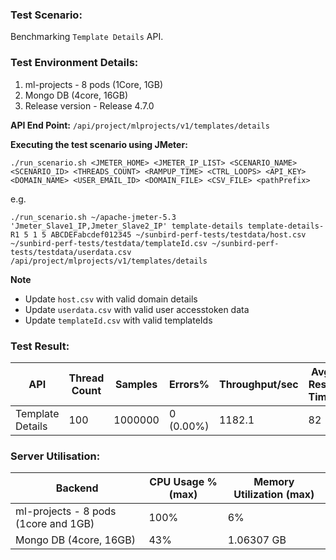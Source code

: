 ### Test Scenario:
Benchmarking `Template Details` API.

### Test Environment Details:
1. ml-projects - 8 pods (1Core, 1GB) 
2. Mongo DB (4core, 16GB)
3. Release version - Release 4.7.0

**API End Point:** `/api/project/mlprojects/v1/templates/details`

**Executing the test scenario using JMeter:**

```./run_scenario.sh <JMETER_HOME> <JMETER_IP_LIST> <SCENARIO_NAME> <SCENARIO_ID> <THREADS_COUNT> <RAMPUP_TIME> <CTRL_LOOPS> <API_KEY> <DOMAIN_NAME> <USER_EMAIL_ID> <DOMAIN_FILE> <CSV_FILE> <pathPrefix> ```

e.g.

```./run_scenario.sh ~/apache-jmeter-5.3 'Jmeter_Slave1_IP,Jmeter_Slave2_IP' template-details template-details-R1 5 1 5 ABCDEFabcdef012345 ~/sunbird-perf-tests/testdata/host.csv ~/sunbird-perf-tests/testdata/templateId.csv ~/sunbird-perf-tests/testdata/userdata.csv /api/project/mlprojects/v1/templates/details ```

**Note**
- Update `host.csv` with valid domain details
- Update `userdata.csv` with valid user accesstoken data
- Update `templateId.csv` with valid templateIds


### Test Result:
| API           | Thread Count  | Samples  | Errors%   | Throughput/sec  |Avg Resp Time  |   95th pct  |  99th pct   |
| ------------- | ------------- | -------- | --------- | --------------- |---------------|-------------|-------------|
| Template Details  | 100        |  1000000  | 0 (0.00%) | 1182.1      |     82    |   225.95    |	372|


### Server Utilisation:
| Backend          | CPU Usage %(max) | Memory Utilization (max) |
| ------------- | ------------- |------------- |
|ml-projects - 8 pods (1core and 1GB)|100%|6%|
|Mongo DB (4core, 16GB)| 43%|1.06307 GB |
